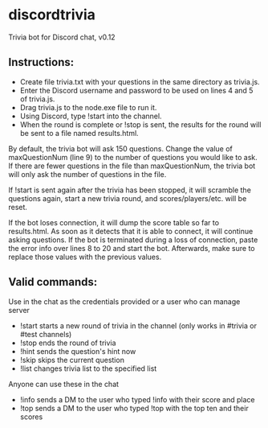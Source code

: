 # discordtrivia
Trivia bot for Discord chat, v0.12

Instructions:
--------------
- Create file trivia.txt with your questions in the same directory as trivia.js.
- Enter the Discord username and password to be used on lines 4 and 5 of trivia.js.
- Drag trivia.js to the node.exe file to run it.
- Using Discord, type !start into the channel.
- When the round is complete or !stop is sent, the results for the round will be sent to a file named results<timestamp>.html.

By default, the trivia bot will ask 150 questions. Change the value of maxQuestionNum (line 9) to the number of questions you would like to ask. If there are fewer questions in the file than maxQuestionNum, the trivia bot will only ask the number of questions in the file.

If !start is sent again after the trivia has been stopped, it will scramble the questions again, start a new trivia round, and scores/players/etc. will be reset.

If the bot loses connection, it will dump the score table so far to results<timestamp>.html. As soon as it detects that it is able to connect, it will continue asking questions. If the bot is terminated during a loss of connection, paste the error info over lines 8 to 20 and start the bot. Afterwards, make sure to replace those values with the previous values.

Valid commands:
--------------
Use in the chat as the credentials provided or a user who can manage server
- !start   starts a new round of trivia in the channel (only works in #trivia or #test channels)
- !stop    ends the round of trivia
- !hint    sends the question's hint now
- !skip    skips the current question
- !list    changes trivia list to the specified list

Anyone can use these in the chat
- !info    sends a DM to the user who typed !info with their score and place
- !top     sends a DM to the user who typed !top with the top ten and their scores
